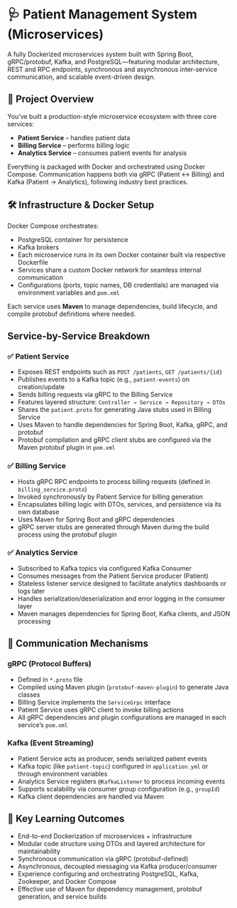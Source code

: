 # 🩺 Patient Management System (Microservices)

A fully Dockerized microservices system built with Spring Boot, gRPC/protobuf, Kafka, and PostgreSQL—featuring modular architecture, REST and RPC endpoints, synchronous and asynchronous inter-service communication, and scalable event-driven design.

## 📖 Project Overview

You’ve built a production-style microservice ecosystem with three core services:

- **Patient Service** – handles patient data  
- **Billing Service** – performs billing logic  
- **Analytics Service** – consumes patient events for analysis  

Everything is packaged with Docker and orchestrated using Docker Compose. Communication happens both via gRPC (Patient ↔ Billing) and Kafka (Patient → Analytics), following industry best practices.

## 🛠 Infrastructure & Docker Setup

Docker Compose orchestrates:

- PostgreSQL container for persistence  
- Kafka brokers  
- Each microservice runs in its own Docker container built via respective Dockerfile  
- Services share a custom Docker network for seamless internal communication  
- Configurations (ports, topic names, DB credentials) are managed via environment variables and `pom.xml`

Each service uses **Maven** to manage dependencies, build lifecycle, and compile protobuf definitions where needed.

## Service-by-Service Breakdown

### ✅ Patient Service

- Exposes REST endpoints such as `POST /patients`, `GET /patients/{id}`  
- Publishes events to a Kafka topic (e.g., `patient-events`) on creation/update  
- Sends billing requests via gRPC to the Billing Service  
- Features layered structure: `Controller → Service → Repository → DTOs`  
- Shares the `patient.proto` for generating Java stubs used in Billing Service  
- Uses Maven to handle dependencies for Spring Boot, Kafka, gRPC, and protobuf  
- Protobuf compilation and gRPC client stubs are configured via the Maven protobuf plugin in `pom.xml`

### ✅ Billing Service

- Hosts gRPC RPC endpoints to process billing requests (defined in `billing_service.proto`)  
- Invoked synchronously by Patient Service for billing generation  
- Encapsulates billing logic with DTOs, services, and persistence via its own database  
- Uses Maven for Spring Boot and gRPC dependencies  
- gRPC server stubs are generated through Maven during the build process using the protobuf plugin  

### ✅ Analytics Service

- Subscribed to Kafka topics via configured Kafka Consumer  
- Consumes messages from the Patient Service producer (Patient)  
- Stateless listener service designed to facilitate analytics dashboards or logs later  
- Handles serialization/deserialization and error logging in the consumer layer  
- Maven manages dependencies for Spring Boot, Kafka clients, and JSON processing  

## 🔄 Communication Mechanisms

### gRPC (Protocol Buffers)

- Defined in `*.proto` file  
- Compiled using Maven plugin (`protobuf-maven-plugin`) to generate Java classes  
- Billing Service implements the `ServiceGrpc` interface  
- Patient Service uses gRPC client to invoke billing actions  
- All gRPC dependencies and plugin configurations are managed in each service’s `pom.xml`

### Kafka (Event Streaming)

- Patient Service acts as producer, sends serialized patient events  
- Kafka topic (like `patient-topic`) configured in `application.yml` or through environment variables  
- Analytics Service registers `@KafkaListener` to process incoming events  
- Supports scalability via consumer group configuration (e.g., `groupId`)  
- Kafka client dependencies are handled via Maven

## 🌟 Key Learning Outcomes

- End-to-end Dockerization of microservices + infrastructure  
- Modular code structure using DTOs and layered architecture for maintainability  
- Synchronous communication via gRPC (protobuf-defined)  
- Asynchronous, decoupled messaging via Kafka producer/consumer  
- Experience configuring and orchestrating PostgreSQL, Kafka, Zookeeper, and Docker Compose  
- Effective use of Maven for dependency management, protobuf generation, and service builds

